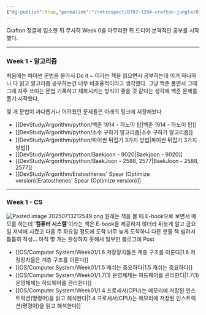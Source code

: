 ```yaml
---
{"dg-publish":true,"permalink":"/retrospect/0707-1204-crafton-jungle/0710-0713-cs/","noteIcon":"","created":"2025-07-13T21:03:25.158+09:00","updated":"2025-07-13T21:27:55.907+09:00"}
---
```



Crafton 정글에 입소한 뒤 무사히 Week 0을 마무리한 뒤 드디어 본격적인 공부를 시작했다.

--- 
### Week 1 - 알고리즘

처음에는 파이썬 문법을 몰라서 Do it ~ 이라는 책을 읽으면서 공부하는데 이거 하나하나 다 읽고 알고리즘 공부하는건 너무 비효율적이라고 생각했다.
그냥 백준 풀면서 그때 그때 자주 쓰이는 문법 기록하고 체화시키는 방식이 좋을 것 같다는 생각에 백준 문제를 풀기 시작했다. 

몇 개 문법이 까다롭거나 어려웠던 문제들은 아래의 링크에 저장해놨다
- [[DevStudy/Argorithm/python/백준 1914 - 하노이 탑\|백준 1914 - 하노이 탑]]
- [[DevStudy/Argorithm/python/소수 구하기 알고리즘\|소수 구하기 알고리즘]]
- [[DevStudy/Argorithm/python/파이썬 뒤집기 3가지 방법\|파이썬 뒤집기 3가지 방법]]
- [[DevStudy/Argorithm/python/Baekjoon - 9020\|Baekjoon - 9020]]
- [[DevStudy/Argorithm/python/BaekJoon - 2588, 2577\|BaekJoon - 2588, 2577]]
- [[DevStudy/Argorithm/Eratosthenes' Spear (Optimize version)\|Eratosthenes' Spear (Optimize version)]]


--- 
### Week 1 - CS 
![Pasted image 20250713212549.png](/img/user/supporter/image/Pasted%20image%2020250713212549.png)
원래는 책을 볼 때 E-book으로 보면서 메모를 하는데 '**컴퓨터 시스템**'이라는 책은 E-book을 제공하지 않더라 
뒤늦게 알고 금요일 저녁에 시켰고 다음 주 화요일 정도에 도착 
너무 늦게 도착하니 다른 분들 책 빌려서 틈틈히 작성... 
아직 몇 개는 완성하지 못해서 일부만 블로그에 Post 
- [[OS/Computer System/Week01/1.6 저장장치들은 계층 구조를 이룬다\|1.6 저장장치들은 계층 구조를 이룬다]]
- [[OS/Computer System/Week01/1.5 캐쉬는 중요하다\|1.5 캐쉬는 중요하다]]
- [[OS/Computer System/Week01/1.7(1) 운영체제는 하드웨어를 관리한다\|1.7(1) 운영체제는 하드웨어를 관리한다]]
- [[OS/Computer System/Week01/1.4 프로세서(CPU)는 메모리에 저장된 인스트럭션(명령어)을 읽고 해석한다\|1.4 프로세서(CPU)는 메모리에 저장된 인스트럭션(명령어)을 읽고 해석한다]]



